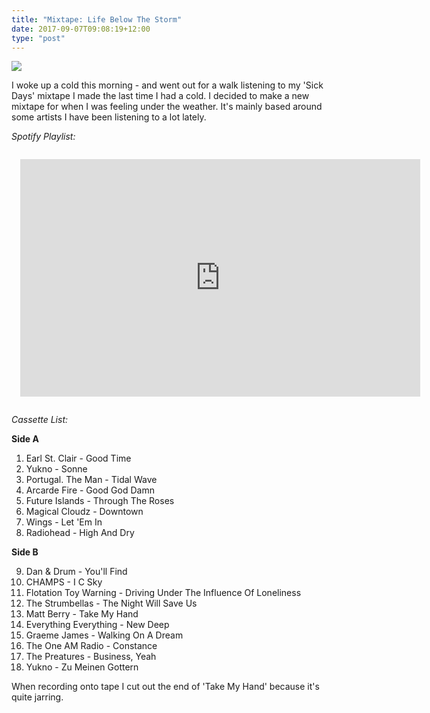 ```yaml
---
title: "Mixtape: Life Below The Storm"
date: 2017-09-07T09:08:19+12:00
type: "post"
---
```


![](/img/life-below-the-storm.jpg)

I woke up a cold this morning - and went out for a walk listening to my 'Sick
Days' mixtape I made the last time I had a cold. I decided to make a new
mixtape for when I was feeling under the weather. It's mainly based around some
artists I have been listening to a lot lately.

*Spotify Playlist:*

<iframe src="https://open.spotify.com/embed?uri=spotify:user:stayradiated:playlist:5N1HWW4ewaqVZkAB2U4Utj&theme=white" style="margin: 1em" width="640" height="380" frameborder="0" allowtransparency="true"></iframe>

*Cassette List:*

**Side A**

1. Earl St. Clair - Good Time
2. Yukno - Sonne
3. Portugal. The Man - Tidal Wave
4. Arcarde Fire - Good God Damn
5. Future Islands - Through The Roses
6. Magical Cloudz - Downtown
7. Wings - Let 'Em In
8. Radiohead - High And Dry

**Side B**

9. Dan & Drum - You'll Find
10. CHAMPS - I C Sky
11. Flotation Toy Warning - Driving Under The Influence Of Loneliness
12. The Strumbellas - The Night Will Save Us
13. Matt Berry - Take My Hand
14. Everything Everything - New Deep
15. Graeme James - Walking On A Dream
16. The One AM Radio - Constance
17. The Preatures - Business, Yeah
18. Yukno - Zu Meinen Gottern

When recording onto tape I cut out the end of 'Take My Hand' because it's quite
jarring. 
